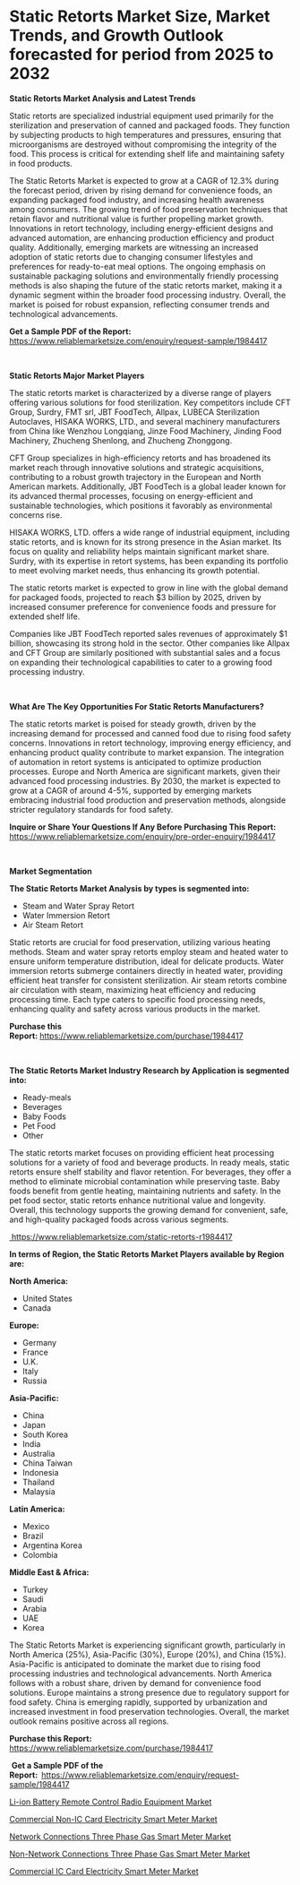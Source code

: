 <p><h1>Static Retorts Market Size, Market Trends, and Growth Outlook forecasted for period from 2025 to 2032</h1></p><p><strong>Static Retorts Market Analysis and Latest Trends</strong></p>
<p><p>Static retorts are specialized industrial equipment used primarily for the sterilization and preservation of canned and packaged foods. They function by subjecting products to high temperatures and pressures, ensuring that microorganisms are destroyed without compromising the integrity of the food. This process is critical for extending shelf life and maintaining safety in food products.</p><p>The Static Retorts Market is expected to grow at a CAGR of 12.3% during the forecast period, driven by rising demand for convenience foods, an expanding packaged food industry, and increasing health awareness among consumers. The growing trend of food preservation techniques that retain flavor and nutritional value is further propelling market growth. Innovations in retort technology, including energy-efficient designs and advanced automation, are enhancing production efficiency and product quality. Additionally, emerging markets are witnessing an increased adoption of static retorts due to changing consumer lifestyles and preferences for ready-to-eat meal options. The ongoing emphasis on sustainable packaging solutions and environmentally friendly processing methods is also shaping the future of the static retorts market, making it a dynamic segment within the broader food processing industry. Overall, the market is poised for robust expansion, reflecting consumer trends and technological advancements.</p></p>
<p><strong>Get a Sample PDF of the Report:&nbsp;</strong> <a href="https://www.reliablemarketsize.com/enquiry/request-sample/1984417?utm_campaign=1133&utm_medium=2&utm_source=Github&utm_content=ia&utm_term=28022025&utm_id=static-retorts">https://www.reliablemarketsize.com/enquiry/request-sample/1984417</a></p>
<p>&nbsp;</p>
<p><strong>Static Retorts Major Market Players</strong></p>
<p><p>The static retorts market is characterized by a diverse range of players offering various solutions for food sterilization. Key competitors include CFT Group, Surdry, FMT srl, JBT FoodTech, Allpax, LUBECA Sterilization Autoclaves, HISAKA WORKS, LTD., and several machinery manufacturers from China like Wenzhou Longqiang, Jinze Food Machinery, Jinding Food Machinery, Zhucheng Shenlong, and Zhucheng Zhonggong.</p><p>CFT Group specializes in high-efficiency retorts and has broadened its market reach through innovative solutions and strategic acquisitions, contributing to a robust growth trajectory in the European and North American markets. Additionally, JBT FoodTech is a global leader known for its advanced thermal processes, focusing on energy-efficient and sustainable technologies, which positions it favorably as environmental concerns rise.</p><p>HISAKA WORKS, LTD. offers a wide range of industrial equipment, including static retorts, and is known for its strong presence in the Asian market. Its focus on quality and reliability helps maintain significant market share. Surdry, with its expertise in retort systems, has been expanding its portfolio to meet evolving market needs, thus enhancing its growth potential.</p><p>The static retorts market is expected to grow in line with the global demand for packaged foods, projected to reach $3 billion by 2025, driven by increased consumer preference for convenience foods and pressure for extended shelf life.</p><p>Companies like JBT FoodTech reported sales revenues of approximately $1 billion, showcasing its strong hold in the sector. Other companies like Allpax and CFT Group are similarly positioned with substantial sales and a focus on expanding their technological capabilities to cater to a growing food processing industry.</p></p>
<p>&nbsp;</p>
<p><strong>What Are The Key Opportunities For Static Retorts Manufacturers?</strong></p>
<p><p>The static retorts market is poised for steady growth, driven by the increasing demand for processed and canned food due to rising food safety concerns. Innovations in retort technology, improving energy efficiency, and enhancing product quality contribute to market expansion. The integration of automation in retort systems is anticipated to optimize production processes. Europe and North America are significant markets, given their advanced food processing industries. By 2030, the market is expected to grow at a CAGR of around 4-5%, supported by emerging markets embracing industrial food production and preservation methods, alongside stricter regulatory standards for food safety.</p></p>
<p><strong>Inquire or Share Your Questions If Any Before Purchasing This Report:</strong> <a href="https://www.reliablemarketsize.com/enquiry/pre-order-enquiry/1984417?utm_campaign=1133&utm_medium=2&utm_source=Github&utm_content=ia&utm_term=28022025&utm_id=static-retorts">https://www.reliablemarketsize.com/enquiry/pre-order-enquiry/1984417</a></p>
<p>&nbsp;</p>
<p><strong>Market Segmentation</strong></p>
<p><strong>The Static Retorts Market Analysis by types is segmented into:</strong></p>
<p><ul><li>Steam and Water Spray Retort</li><li>Water Immersion Retort</li><li>Air Steam Retort</li></ul></p>
<p><p>Static retorts are crucial for food preservation, utilizing various heating methods. Steam and water spray retorts employ steam and heated water to ensure uniform temperature distribution, ideal for delicate products. Water immersion retorts submerge containers directly in heated water, providing efficient heat transfer for consistent sterilization. Air steam retorts combine air circulation with steam, maximizing heat efficiency and reducing processing time. Each type caters to specific food processing needs, enhancing quality and safety across various products in the market.</p></p>
<p><strong>Purchase this Report:&nbsp;</strong><a href="https://www.reliablemarketsize.com/purchase/1984417?utm_campaign=1133&utm_medium=2&utm_source=Github&utm_content=ia&utm_term=28022025&utm_id=static-retorts">https://www.reliablemarketsize.com/purchase/1984417</a></p>
<p>&nbsp;</p>
<p><strong>The Static Retorts Market Industry Research by Application is segmented into:</strong></p>
<p><ul><li>Ready-meals</li><li>Beverages</li><li>Baby Foods</li><li>Pet Food</li><li>Other</li></ul></p>
<p><p>The static retorts market focuses on providing efficient heat processing solutions for a variety of food and beverage products. In ready meals, static retorts ensure shelf stability and flavor retention. For beverages, they offer a method to eliminate microbial contamination while preserving taste. Baby foods benefit from gentle heating, maintaining nutrients and safety. In the pet food sector, static retorts enhance nutritional value and longevity. Overall, this technology supports the growing demand for convenient, safe, and high-quality packaged foods across various segments.</p></p>
<p><a href="https://www.reliablemarketsize.com/static-retorts-r1984417?utm_campaign=1133&utm_medium=2&utm_source=Github&utm_content=ia&utm_term=28022025&utm_id=static-retorts">&nbsp;https://www.reliablemarketsize.com/static-retorts-r1984417</a></p>
<p><strong>In terms of Region, the Static Retorts Market Players available by Region are:</strong></p>
<p>
    <p> <strong> North America: </strong>
        <ul>
            <li>United States</li>
            <li>Canada</li>
        </ul>
        </p> 
    <p> <strong> Europe: </strong>
        <ul>
            <li>Germany</li>
            <li>France</li>
            <li>U.K.</li>
            <li>Italy</li>
            <li>Russia</li>
        </ul>
        </p> 
    <p> <strong> Asia-Pacific: </strong>
        <ul>
            <li>China</li>
            <li>Japan</li>
            <li>South Korea</li>
            <li>India</li>
            <li>Australia</li>
            <li>China Taiwan</li>
            <li>Indonesia</li>
            <li>Thailand</li>
            <li>Malaysia</li>
        </ul>
        </p> 
    <p> <strong> Latin America: </strong>
        <ul>
            <li>Mexico</li>
            <li>Brazil</li>
            <li>Argentina Korea</li>
            <li>Colombia</li>
        </ul>
        </p> 
    <p> <strong> Middle East & Africa: </strong>
        <ul>
            <li>Turkey</li>
            <li>Saudi</li>
            <li>Arabia</li>
            <li>UAE</li>
            <li>Korea</li>
        </ul>
    </p>
    </p>
<p><p>The Static Retorts Market is experiencing significant growth, particularly in North America (25%), Asia-Pacific (30%), Europe (20%), and China (15%). Asia-Pacific is anticipated to dominate the market due to rising food processing industries and technological advancements. North America follows with a robust share, driven by demand for convenience food solutions. Europe maintains a strong presence due to regulatory support for food safety. China is emerging rapidly, supported by urbanization and increased investment in food preservation technologies. Overall, the market outlook remains positive across all regions.</p></p>
<p><strong>Purchase this Report: </strong><a href="https://www.reliablemarketsize.com/purchase/1984417?utm_campaign=1133&utm_medium=2&utm_source=Github&utm_content=ia&utm_term=28022025&utm_id=static-retorts">https://www.reliablemarketsize.com/purchase/1984417</a></p>
<p>&nbsp;<strong>Get a Sample PDF of the Report:&nbsp;&nbsp;</strong><a href="https://www.reliablemarketsize.com/enquiry/request-sample/1984417?utm_campaign=1133&utm_medium=2&utm_source=Github&utm_content=ia&utm_term=28022025&utm_id=static-retorts">https://www.reliablemarketsize.com/enquiry/request-sample/1984417</a></p>
<p><strong></strong></p>
<p><p><a href="https://github.com/braisykhwezi/Market-Research-Report-List-1/blob/main/li-ion-battery-remote-control-radio-equipment-market.md?utm_campaign=1133&utm_medium=2&utm_source=Github&utm_content=ia&utm_term=28022025&utm_id=static-retorts">Li-ion Battery Remote Control Radio Equipment Market</a></p><p><a href="https://github.com/unkelummaru8/Market-Research-Report-List-1/blob/main/commercial-non-ic-card-electricity-smart-meter-market.md?utm_campaign=1133&utm_medium=2&utm_source=Github&utm_content=ia&utm_term=28022025&utm_id=static-retorts">Commercial Non-IC Card Electricity Smart Meter Market</a></p><p><a href="https://github.com/marteionun0/Market-Research-Report-List-1/blob/main/network-connections-three-phase-gas-smart-meter-market.md?utm_campaign=1133&utm_medium=2&utm_source=Github&utm_content=ia&utm_term=28022025&utm_id=static-retorts">Network Connections Three Phase Gas Smart Meter Market</a></p><p><a href="https://github.com/maseykokosq1/Market-Research-Report-List-1/blob/main/non-network-connections-three-phase-gas-smart-meter-market.md?utm_campaign=1133&utm_medium=2&utm_source=Github&utm_content=ia&utm_term=28022025&utm_id=static-retorts">Non-Network Connections Three Phase Gas Smart Meter Market</a></p><p><a href="https://github.com/shrebasokib/Market-Research-Report-List-1/blob/main/commercial-ic-card-electricity-smart-meter-market.md?utm_campaign=1133&utm_medium=2&utm_source=Github&utm_content=ia&utm_term=28022025&utm_id=static-retorts">Commercial IC Card Electricity Smart Meter Market</a></p></p>